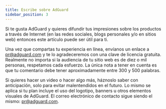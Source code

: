 ```yaml
---
title: Escribe sobre AdGuard
sidebar_position: 3
---
```


Si te gusta AdGuard y quieres difundir tus impresiones sobre los productos a través de Internet (en las redes sociales, blogs personales y/o en sitios web) entonces este artículo puede ser útil para ti.

Una vez que compartas tu experiencia en línea, envíanos un enlace a [pr@adguard.com](mailto:pr@adguard.com) y te lo agradeceremos con una clave de licencia gratuita. Realmente no importa si la audiencia de tu sitio web es de diez o mil personas, respetamos cada esfuerzo. La única nota a tener en cuenta es que tu comentario debe tener aproximadamente entre 300 y 500 palabras.

Si quieres hacer un video o hacer algo más, háznoslo saber con anticipación, solo para evitar malentendidos en el futuro. Lo mismo se aplica si tu plan incluye el uso del logotipo, banners u otros elementos visuales de AdGuard. El correo electrónico de contacto sigue siendo el mismo: [pr@adguard.com](mailto:pr@adguard.com).